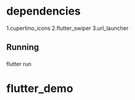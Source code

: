 # dependencies

1.cupertino_icons
2.flutter_swiper
3.url_launcher

## Running

###
flutter run
###

# flutter_demo
